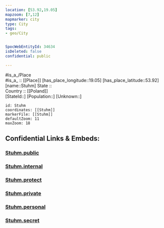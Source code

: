 ```yaml
---
location: [53.92,19.05] 
mapzoom: [7,12] 
mapmarker: city 
type: City
tags:
- geo/City


SpocWebEntityId: 34634
isDeleted: false
confidential: public

---
```

#is_a_/Place  
#is_a_ :: [[Place]] 
[has_place_longitude::19.05] 
[has_place_latitude::53.92] 
[name::Stuhm] 
State ::  
Country :: [[Poland]]  
[StateId::] 
[Population::] 
[Unknown::] 


```leaflet
id: Stuhm
coordinates: [[Stuhm]] 
markerFile: [[Stuhm]] 
defaultZoom: 11 
maxZoom: 18
```


## Confidential Links & Embeds: 

### [Stuhm.public](/_public/\Earth\Continent\Europe\Europe~East\Poland\Provinces~Poland\Pomeranian\CityStuhm.public.md) 

### [Stuhm.internal](/_internal/\Earth\Continent\Europe\Europe~East\Poland\Provinces~Poland\Pomeranian\CityStuhm.internal.md) 

### [Stuhm.protect](/_protect/\Earth\Continent\Europe\Europe~East\Poland\Provinces~Poland\Pomeranian\CityStuhm.protect.md) 

### [Stuhm.private](/_private/\Earth\Continent\Europe\Europe~East\Poland\Provinces~Poland\Pomeranian\CityStuhm.private.md) 

### [Stuhm.personal](/_personal/\Earth\Continent\Europe\Europe~East\Poland\Provinces~Poland\Pomeranian\CityStuhm.personal.md) 

### [Stuhm.secret](/_secret/\Earth\Continent\Europe\Europe~East\Poland\Provinces~Poland\Pomeranian\CityStuhm.secret.md)

